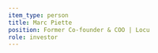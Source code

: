```yaml
---
item_type: person
title: Marc Piette
position: Former Co-founder & COO | Locu
role: investor
---
```


